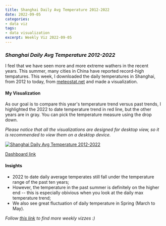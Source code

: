 ```yaml
---
title: Shanghai Daily Avg Temperature 2012-2022
date: 2022-09-05
categories:
- data viz
tags:
- data visualization
excerpt: Weekly Viz 2022-09-05
---
```


### *Shanghai Daily Avg Temperature 2012-2022*

I feel that we have seen more and more extreme wathers in the recent years. This summer, many cities in China have reported record-high tempatures. This week, I downloaded the daily temperatures in Shanghai, from 2012 to today, from [meteostat.net](https://meteostat.net/en/station/58362?t=2012-09-01/2022-09-01) and made a visualization.  

#### My Visualization

As our goal is to compare this year's temperature trend versus past trends, I highlighted the 2022 to date temperature trend in red line, but the other years are in gray. You can pick the temperature measure using the drop down.        

*Please notice that all the visualizations are designed for desktop view, so it is recommended to view them on a desktop device.*  

<div class='tableauPlaceholder' id='viz1662435032312' style='position: relative'>
  <noscript><a href='#'>
    <img alt='Shanghai Daily Avg Temperature 2012-2022 ' src='https:&#47;&#47;public.tableau.com&#47;static&#47;images&#47;20&#47;20220905ShanghaiDailyAvgTemperature2012-2022&#47;ShanghaiDailyAvgTemperature2012-2022&#47;1_rss.png' style='border: none' />
    </a></noscript>
  <object class='tableauViz'  style='display:none;'>
    <param name='host_url' value='https%3A%2F%2Fpublic.tableau.com%2F' /> 
    <param name='embed_code_version' value='3' />
    <param name='site_root' value='' />
    <param name='name' value='20220905ShanghaiDailyAvgTemperature2012-2022&#47;ShanghaiDailyAvgTemperature2012-2022' />
    <param name='tabs' value='no' />
    <param name='toolbar' value='yes' />
    <param name='static_image' value='https:&#47;&#47;public.tableau.com&#47;static&#47;images&#47;20&#47;20220905ShanghaiDailyAvgTemperature2012-2022&#47;ShanghaiDailyAvgTemperature2012-2022&#47;1.png' />
    <param name='animate_transition' value='yes' />
    <param name='display_static_image' value='yes' />
    <param name='display_spinner' value='yes' />
    <param name='display_overlay' value='yes' />
    <param name='display_count' value='yes' />
    <param name='language' value='en-US' />
    <param name='filter' value='publish=yes' />
  </object></div>         
  <script type='text/javascript'>          
  var divElement = document.getElementById('viz1662435032312');      
  var vizElement = divElement.getElementsByTagName('object')[0];             
  if ( divElement.offsetWidth > 800 ) { vizElement.style.width='800px';vizElement.style.height='627px';} else if ( divElement.offsetWidth > 500 ) { vizElement.style.width='800px';vizElement.style.height='627px';} else { vizElement.style.width='100%';vizElement.style.height='727px';}   
  var scriptElement = document.createElement('script');           
  scriptElement.src = 'https://public.tableau.com/javascripts/api/viz_v1.js';              
  vizElement.parentNode.insertBefore(scriptElement, vizElement);          
</script>  

[Dashboard link](https://public.tableau.com/views/20220905ShanghaiDailyAvgTemperature2012-2022/ShanghaiDailyAvgTemperature2012-2022?:language=en-US&publish=yes&:display_count=n&:origin=viz_share_link)
  
#### Insights
* 2022 to date daily average temperates still fall under the temperature range of the past ten years;  
* However, the temperature in the past summer is definitely on the higher end -- this is especially obivious when you look at the daily max temperature trend;  
* We also see great fluctuation of daily temperature in Spring (March to May).  
  
*Follow [this link](https://yudong-94.github.io/personal-website/project/WeeklyViz2022/) to find more weekly vizzes :)*
